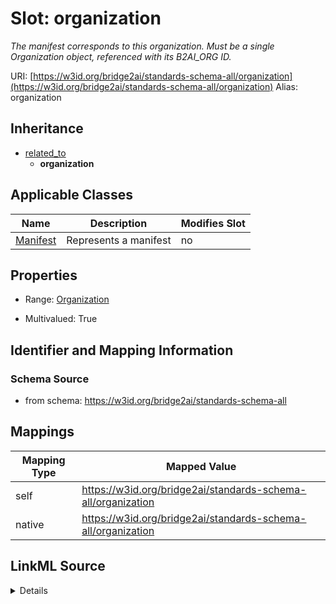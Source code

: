 

# Slot: organization 


_The manifest corresponds to this organization. Must be a single Organization object, referenced with its B2AI_ORG ID._





URI: [https://w3id.org/bridge2ai/standards-schema-all/organization](https://w3id.org/bridge2ai/standards-schema-all/organization)
Alias: organization


## Inheritance

* [related_to](related_to.md)
    * **organization**






## Applicable Classes

| Name | Description | Modifies Slot |
| --- | --- | --- |
| [Manifest](Manifest.md) | Represents a manifest |  no  |






## Properties

* Range: [Organization](Organization.md)

* Multivalued: True




## Identifier and Mapping Information






### Schema Source


* from schema: https://w3id.org/bridge2ai/standards-schema-all




## Mappings

| Mapping Type | Mapped Value |
| ---  | ---  |
| self | https://w3id.org/bridge2ai/standards-schema-all/organization |
| native | https://w3id.org/bridge2ai/standards-schema-all/organization |




## LinkML Source

<details>
```yaml
name: organization
description: The manifest corresponds to this organization. Must be a single Organization
  object, referenced with its B2AI_ORG ID.
from_schema: https://w3id.org/bridge2ai/standards-schema-all
rank: 1000
is_a: related_to
domain: Manifest
inherited: true
alias: organization
domain_of:
- Manifest
range: Organization
multivalued: true

```
</details>